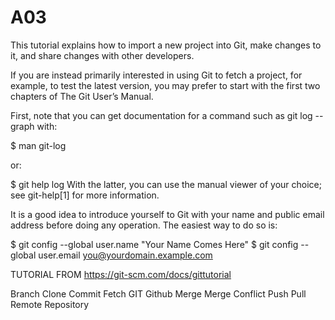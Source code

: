 # A03



This tutorial explains how to import a new project into Git, make changes to it, and share changes with other developers.

If you are instead primarily interested in using Git to fetch a project, for example, to test the latest version, you may prefer to start with the first two chapters of The Git User’s Manual.

First, note that you can get documentation for a command such as git log --graph with:

$ man git-log

or: 


$ git help log
With the latter, you can use the manual viewer of your choice; see git-help[1] for more information.

It is a good idea to introduce yourself to Git with your name and public email address before doing any operation. The easiest way to do so is:

$ git config --global user.name "Your Name Comes Here"
$ git config --global user.email you@yourdomain.example.com


TUTORIAL FROM https://git-scm.com/docs/gittutorial


Branch
Clone
Commit
Fetch
GIT
Github
Merge
Merge Conflict
Push
Pull
Remote
Repository
